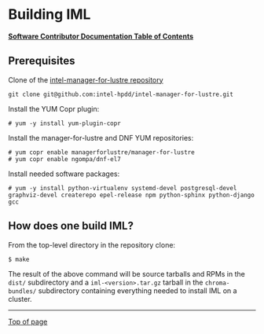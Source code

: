 # <a name="Top"></a>Building IML

[**Software Contributor Documentation Table of Contents**](cd_TOC.md)

## Prerequisites

Clone of the [intel-manager-for-lustre repository](https://github.com/intel-hpdd/intel-manager-for-lustre)
```
git clone git@github.com:intel-hpdd/intel-manager-for-lustre.git
```
Install the YUM Copr plugin:
```
# yum -y install yum-plugin-copr
```
Install the manager-for-lustre and DNF YUM repositories:
```
# yum copr enable managerforlustre/manager-for-lustre
# yum copr enable ngompa/dnf-el7
```
Install needed software packages:
```
# yum -y install python-virtualenv systemd-devel postgresql-devel graphviz-devel createrepo epel-release npm python-sphinx python-django gcc
```

## How does one build IML?

From the top-level directory in the repository clone:
```
$ make
```
The result of the above command will be source tarballs and RPMs in the `dist/` subdirectory and a `iml-<version>.tar.gz` tarball in the `chroma-bundles/` subdirectory containing everything needed to install IML on a cluster.

---
[Top of page](#Top)
